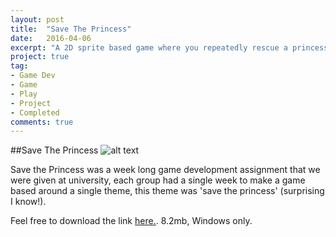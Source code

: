 ```yaml
---
layout: post
title:  "Save The Princess"
date:   2016-04-06
excerpt: "A 2D sprite based game where you repeatedly rescue a princess while avoiding falling rocks, swords, lutes and cows."
project: true
tag:
- Game Dev 
- Game
- Play
- Project
- Completed
comments: true
---
```


##Save The Princess
![alt text](http://i.imgur.com/NzeGjfA.png "Prototype")
<p>Save the Princess was a week long game development assignment that we were given at university, each group had a single week to make a game based around a single theme, this theme was 'save the princess' (surprising I know!).</p>
<p>Feel free to download the link  <a href="https://docs.google.com/uc?authuser=0&id=0B5E5LQwgvGxuLVNLVFFOR2s3Sk0&export=downloadhttps://docs.google.com/uc?authuser=0&id=0B5E5LQwgvGxuLVNLVFFOR2s3Sk0&export=downloadhttps://docs.google.com/uc?authuser=0&id=0B5E5LQwgvGxuLVNLVFFOR2s3Sk0&export=download" title="Title"> here.</a>. 8.2mb, Windows only.</p>
